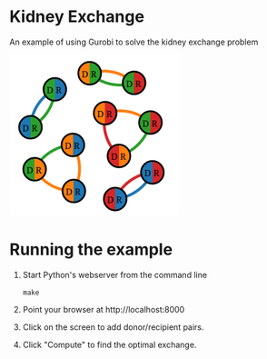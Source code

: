 # Kidney Exchange
An example of using Gurobi to solve the kidney exchange problem

![](screenshot.png?raw=true)

# Running the example

1. Start Python's webserver from the command line
    ```
    make
    ```

2. Point your browser at http://localhost:8000

3. Click on the screen to add donor/recipient pairs.

4. Click "Compute" to find the optimal exchange.
